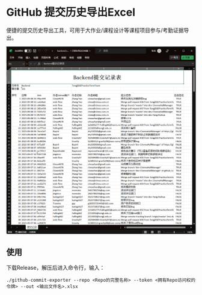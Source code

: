 # GitHub 提交历史导出Excel

便捷的提交历史导出工具，可用于大作业/课程设计等课程项目参与/考勤证据导出。

![screenshot](./img/screenshot.png)

## 使用

下载Release，解压后进入命令行，输入：

```shell
./github-commit-exporter --repo <Repo的完整名称> --token <拥有Repo访问权的令牌> --out <输出文件名>.xlsx
```
